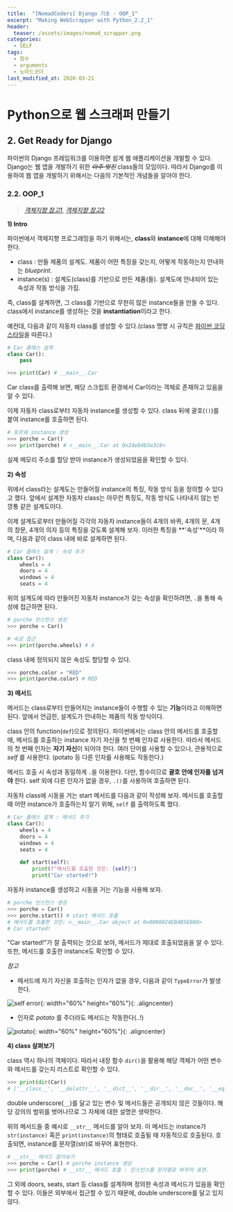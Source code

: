 ```yaml
---
title:  "[NomadCoders] Django 기초 - OOP_1"
excerpt: "Making WebScrapper with Python_2.2_1"
header:
  teaser: /assets/images/nomad_scrapper.png
categories:
  - SELF
tags:
  - 함수
  - arguments
  - 노마드코더
last_modified_at: 2020-03-21
---
```






# Python으로 웹 스크래퍼 만들기



## 2. Get Ready for Django

 파이썬의 Django 프레임워크를 이용하면 쉽게 웹 애플리케이션을 개발할 수 있다. Django는 웹 앱을 개발하기 위한 ~~*아주 멋진*~~ class들의 모임이다. 따라서 Django를 이용하여 웹 앱을 개발하기 위해서는 다음의 기본적인 개념들을 알아야 한다.



### 2.2. OOP_1

> [*객체지향 참고1*](http://www.incodom.kr/%ED%8C%8C%EC%9D%B4%EC%8D%AC/%EA%B0%9D%EC%B2%B4%EC%A7%80%ED%96%A5%ED%8A%B9%EC%A7%95), [*객체지향 참고2*](http://schoolofweb.net/blog/posts/%ED%8C%8C%EC%9D%B4%EC%8D%AC-oop-part-1-%EA%B0%9D%EC%B2%B4-%EC%A7%80%ED%96%A5-%ED%94%84%EB%A1%9C%EA%B7%B8%EB%9E%98%EB%B0%8Doop%EC%9D%80-%EB%AC%B4%EC%97%87%EC%9D%B8%EA%B0%80-%EC%99%9C-%EC%82%AC%EC%9A%A9%ED%95%98%EB%8A%94%EA%B0%80/)



**1) Intro**

 파이썬에서 객체지향 프로그래밍을 하기 위해서는, **class**와 **instance**에 대해 이해해야 한다.

* class : 만들 제품의 설계도. 제품이 어떤 특징을 갖는지, 어떻게 작동하는지 안내하는 *blueprint*.
* instance(s) : 설계도(class)를 기반으로 만든 제품(들). 설계도에 안내되어 있는 속성과 작동 방식을 가짐.

 즉, class를 설계하면, 그 class를 기반으로 무한히 많은 instance들을 만들 수 있다. class에서 instance를 생성하는 것을 **instantiation**이라고 한다.



 예컨대, 다음과 같이 자동차 class를 생성할 수 있다.(class 명명 시 규칙은 [파이썬 코딩 스타일](http://pythonstudy.xyz/python/article/511-%ED%8C%8C%EC%9D%B4%EC%8D%AC-%EC%BD%94%EB%94%A9-%EC%8A%A4%ED%83%80%EC%9D%BC)을 따른다.)

```python
# Car 클래스 설계
class Car():
    pass

>>> print(Car) # __main__.Car
```

 Car class를 출력해 보면, 해당 스크립트 환경에서 Car이라는 객체로 존재하고 있음을 알 수 있다.



 이제 자동차 class로부터 자동차 instance를 생성할 수 있다. class 뒤에 괄호(`()`)를 붙여 instance를 호출하면 된다. 

```python
# 포르쉐 instance 생성
>>> porche = Car()
>>> print(porche) # <__main__.Car at 0x24eb4b5e3c8>
```

 실제 메모리 주소를 할당 받아 instance가 생성되었음을 확인할 수 있다.



**2) 속성**

 위에서 class라는 설계도는 만들어질 instance의 특징, 작동 방식 등을 정의할 수 있다고 했다. 앞에서 설계한 자동차 class는 아무런 특징도, 작동 방식도 나타내지 않는 빈 깡통 같은 설계도이다.

 이제 설계도로부터 만들어질 각각의 자동차 instance들이 4개의 바퀴, 4개의 문, 4개의 창문, 4개의 의자 등의 특징을 갖도록 설계해 보자. 이러한 특징을 **'속성'**이라 하며, 다음과 같이 class 내에 바로 설계하면 된다.

```python
# Car 클래스 설계 : 속성 추가
class Car():
    wheels = 4
    doors = 4
    windows = 4
    seats = 4
```



 위의 설계도에 따라 만들어진 자동차 instance가 갖는 속성을 확인하려면, `.`을 통해 속성에 접근하면 된다. 

```python
# porche 인스턴스 생성
>>> porche = Car()

# 속성 접근
>>> print(porche.wheels) # 4 
```



class 내에 정의되지 않은 속성도 할당할 수 있다.

```python
>>> porche.color = "RED"
>>> print(porche.color) # RED
```



**3) 메서드**

 메서드는 class로부터 만들어지는 instance들이 수행할 수 있는 **기능**이라고 이해하면 된다. 앞에서 언급한, 설계도가 안내하는 제품의 작동 방식이다.

 class 안의 function(`def`)으로 정의된다. 파이썬에서는 class 안의 메서드를 호출할 때, 메서드를 호출하는 instance 자기 자신을 첫 번째 인자로 사용한다. 따라서 메서드의 첫 번째 인자는 **자기 자신**이 되어야 한다. 여러 단어를 사용할 수 있으나, 관용적으로 *self* 를 사용한다. (potato 등 다른 인자를 사용해도 작동한다.)

 메서드 호출 시 속성과 동일하게 `.`을 이용한다. 다만, 함수이므로 **괄호 안에 인자를 넘겨야** 한다. self 외에 다른 인자가 없을 경우, `.()`를 사용하여 호출하면 된다.

 자동차 class에 시동을 거는 start 메서드를 다음과 같이 작성해 보자. 메서드를 호출할 때 어떤 instance가 호출하는지 알기 위해, `self` 를 출력하도록 했다.

```python
# Car 클래스 설계 : 메서드 추가
class Car():
    wheels = 4
    doors = 4
    windows = 4
    seats = 4
    
    def start(self):
        print(f"메서드를 호출한 것은: {self}")
        print("Car started!")
```



 자동차 instance를 생성하고 시동을 거는 기능을 사용해 보자. 

```python
# porche 인스턴스 생성
>>> porche = Car()
>>> porche.start() # start 메서드 호출
# 메서드를 호출한 것은: <__main__.Car object at 0x0000024EB4B5E080>
# Car started!
```

 "Car started!"가 잘 출력되는 것으로 보아, 메서드가 제대로 호출되었음을 알 수 있다. 또한, 메서드를 호출한 instance도 확인할 수 있다. 



*참고*

- 메서드에 자기 자신을 호출하는 인자가 없을 경우, 다음과 같이 `TypeError`가 발생한다.

![self error]({{site.url}}/assets/images/selferror.png){: width="60%" height="60%"}{: .aligncenter}

* 인자로 *potato* 를 주더라도 메서드는 작동한다(..!)

![potato]({{site.url}}/assets/images/potato.png){: width="60%" height="60%"}{: .aligncenter}



**4) class 살펴보기**

 class 역시 하나의 객체이다. 따라서 내장 함수 `dir()`을 활용해 해당 객체가 어떤 변수와 메서드를 갖는지 리스트로 확인할 수 있다.

```python
>>> print(dir(Car))
# ['__class__', '__delattr__', '__dict__', '__dir__', '__doc__', '__eq__', '__format__', '__ge__', '__getattribute__', '__gt__', '__hash__', '__init__', '__init_subclass__', '__le__', '__lt__', '__module__', '__ne__', '__new__', '__reduce__', '__reduce_ex__', '__repr__', '__setattr__', '__sizeof__', '__str__', '__subclasshook__', '__weakref__', 'doors', 'seats', 'start', 'wheels', 'windows']
```



 double underscore(`__`)를 달고 있는 변수 및 메서드들은 공개되지 않은 것들이다. 해당 강의의 범위를 벗어나므로 그 자체에 대한 설명은 생략한다.

 위의 메서드들 중 예시로 `__str__` 메서드를 알아 보자. 이 메서드는 instance가 `str(instance)` 혹은 `print(instance)`의 형태로 호출될 때 자동적으로 호출된다. 호출되면, instance를 문자열(str)로 바꾸어 표현한다.

```python
# __str__ 메서드 알아보기
>>> porche = Car() # porche instance 생성
>>> print(porche) # __str__ 메서드 호출 : 인스턴스를 문자열로 바꾸어 표현.
```



 그 외에 doors, seats, start 등 class를 설계하며 정의한 속성과 메서드가 있음을 확인할 수 있다. 이들은 외부에서 접근할 수 있기 때문에, double underscore를 달고 있지 않다.